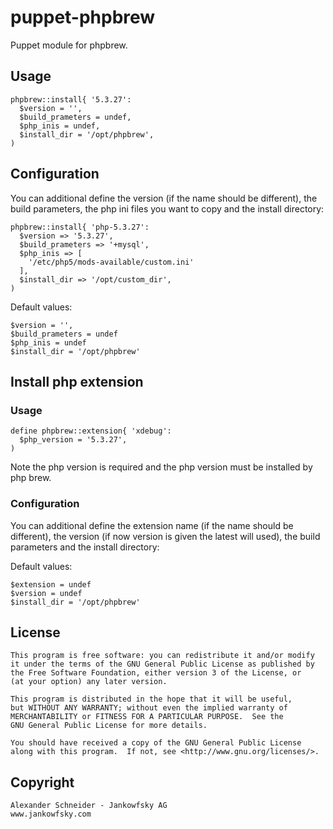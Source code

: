 # puppet-phpbrew

Puppet module for phpbrew.


## Usage

	phpbrew::install{ '5.3.27':
      $version = '',
      $build_prameters = undef,
      $php_inis = undef,
      $install_dir = '/opt/phpbrew',
    )


## Configuration

You can additional define the version (if the name should be different), the build parameters, the php ini files you want to copy and the install directory:

	phpbrew::install{ 'php-5.3.27':
      $version => '5.3.27',
      $build_prameters => '+mysql',
      $php_inis => [
        '/etc/php5/mods-available/custom.ini'
      ],
      $install_dir => '/opt/custom_dir',
    )

Default values:

    $version = '',
    $build_prameters = undef
    $php_inis = undef
    $install_dir = '/opt/phpbrew'


## Install php extension

### Usage

    define phpbrew::extension{ 'xdebug':
      $php_version = '5.3.27',
    )

Note the php version is required and the php version must be installed by php brew.


### Configuration

You can additional define the extension name (if the name should be different), the version (if now version is given the latest will used), the build parameters and the install directory:

Default values:

    $extension = undef
    $version = undef
    $install_dir = '/opt/phpbrew'


## License

    This program is free software: you can redistribute it and/or modify
    it under the terms of the GNU General Public License as published by
    the Free Software Foundation, either version 3 of the License, or
    (at your option) any later version.

    This program is distributed in the hope that it will be useful,
    but WITHOUT ANY WARRANTY; without even the implied warranty of
    MERCHANTABILITY or FITNESS FOR A PARTICULAR PURPOSE.  See the
    GNU General Public License for more details.

    You should have received a copy of the GNU General Public License
    along with this program.  If not, see <http://www.gnu.org/licenses/>.


## Copyright

	Alexander Schneider - Jankowfsky AG
	www.jankowfsky.com